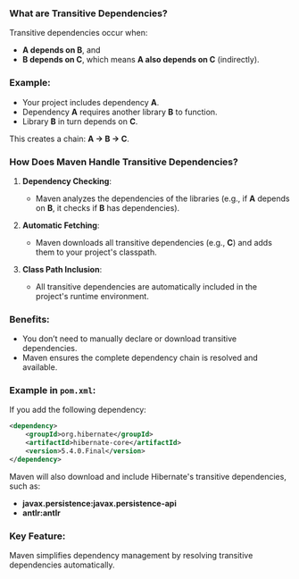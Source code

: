
### What are Transitive Dependencies?

Transitive dependencies occur when:
- **A depends on B**, and
- **B depends on C**, which means **A also depends on C** (indirectly).

### Example:
- Your project includes dependency **A**.
- Dependency **A** requires another library **B** to function.
- Library **B** in turn depends on **C**.
  
This creates a chain: **A → B → C**.

### How Does Maven Handle Transitive Dependencies?
1. **Dependency Checking**:
   - Maven analyzes the dependencies of the libraries (e.g., if **A** depends on **B**, it checks if **B** has dependencies).
   
2. **Automatic Fetching**:
   - Maven downloads all transitive dependencies (e.g., **C**) and adds them to your project's classpath.

3. **Class Path Inclusion**:
   - All transitive dependencies are automatically included in the project's runtime environment.

### Benefits:
- You don’t need to manually declare or download transitive dependencies.
- Maven ensures the complete dependency chain is resolved and available.

### Example in `pom.xml`:
If you add the following dependency:
```xml
<dependency>
    <groupId>org.hibernate</groupId>
    <artifactId>hibernate-core</artifactId>
    <version>5.4.0.Final</version>
</dependency>
```

Maven will also download and include Hibernate's transitive dependencies, such as:
- **javax.persistence:javax.persistence-api**
- **antlr:antlr**

### Key Feature:
Maven simplifies dependency management by resolving transitive dependencies automatically.
